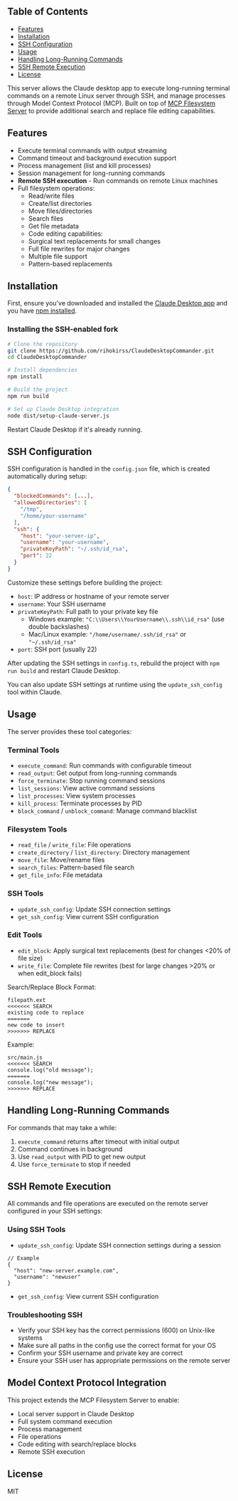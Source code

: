 
## Table of Contents
- [Features](#features)
- [Installation](#installation)
- [SSH Configuration](#ssh-configuration)
- [Usage](#usage)
- [Handling Long-Running Commands](#handling-long-running-commands)
- [SSH Remote Execution](#ssh-remote-execution)
- [License](#license)

This server allows the Claude desktop app to execute long-running terminal commands on a remote Linux server through SSH, and manage processes through Model Context Protocol (MCP). Built on top of [MCP Filesystem Server](https://github.com/modelcontextprotocol/servers/tree/main/src/filesystem) to provide additional search and replace file editing capabilities.

## Features

- Execute terminal commands with output streaming
- Command timeout and background execution support
- Process management (list and kill processes)
- Session management for long-running commands
- **Remote SSH execution** - Run commands on remote Linux machines
- Full filesystem operations:
  - Read/write files
  - Create/list directories
  - Move files/directories
  - Search files
  - Get file metadata
  - Code editing capabilities:
  - Surgical text replacements for small changes
  - Full file rewrites for major changes
  - Multiple file support
  - Pattern-based replacements

## Installation
First, ensure you've downloaded and installed the [Claude Desktop app](https://claude.ai/download) and you have [npm installed](https://docs.npmjs.com/downloading-and-installing-node-js-and-npm).

### Installing the SSH-enabled fork

```bash
# Clone the repository
git clone https://github.com/rihokirss/ClaudeDesktopCommander.git
cd ClaudeDesktopCommander

# Install dependencies
npm install

# Build the project
npm run build

# Set up Claude Desktop integration
node dist/setup-claude-server.js
```

Restart Claude Desktop if it's already running.

## SSH Configuration

SSH configuration is handled in the `config.json` file, which is created automatically during setup:

```json
{
  "blockedCommands": [...],
  "allowedDirectories": [
    "/tmp",
    "/home/your-username" 
  ],
  "ssh": {
    "host": "your-server-ip",
    "username": "your-username",
    "privateKeyPath": "~/.ssh/id_rsa",
    "port": 22
  }
}
```

Customize these settings before building the project:
- `host`: IP address or hostname of your remote server
- `username`: Your SSH username
- `privateKeyPath`: Full path to your private key file
  - Windows example: `"C:\\Users\\YourUsername\\.ssh\\id_rsa"` (use double backslashes)
  - Mac/Linux example: `"/home/username/.ssh/id_rsa"` or `"~/.ssh/id_rsa"`
- `port`: SSH port (usually 22)

After updating the SSH settings in `config.ts`, rebuild the project with `npm run build` and restart Claude Desktop.

You can also update SSH settings at runtime using the `update_ssh_config` tool within Claude.

## Usage

The server provides these tool categories:

### Terminal Tools
- `execute_command`: Run commands with configurable timeout
- `read_output`: Get output from long-running commands
- `force_terminate`: Stop running command sessions
- `list_sessions`: View active command sessions
- `list_processes`: View system processes
- `kill_process`: Terminate processes by PID
- `block_command` / `unblock_command`: Manage command blacklist

### Filesystem Tools
- `read_file` / `write_file`: File operations
- `create_directory` / `list_directory`: Directory management  
- `move_file`: Move/rename files
- `search_files`: Pattern-based file search
- `get_file_info`: File metadata

### SSH Tools
- `update_ssh_config`: Update SSH connection settings
- `get_ssh_config`: View current SSH configuration

### Edit Tools
- `edit_block`: Apply surgical text replacements (best for changes <20% of file size)
- `write_file`: Complete file rewrites (best for large changes >20% or when edit_block fails)

Search/Replace Block Format:
```
filepath.ext
<<<<<<< SEARCH
existing code to replace
=======
new code to insert
>>>>>>> REPLACE
```

Example:
```
src/main.js
<<<<<<< SEARCH
console.log("old message");
=======
console.log("new message");
>>>>>>> REPLACE
```

## Handling Long-Running Commands

For commands that may take a while:

1. `execute_command` returns after timeout with initial output
2. Command continues in background
3. Use `read_output` with PID to get new output
4. Use `force_terminate` to stop if needed

## SSH Remote Execution

All commands and file operations are executed on the remote server configured in your SSH settings:

### Using SSH Tools

- `update_ssh_config`: Update SSH connection settings during a session
```
// Example
{
  "host": "new-server.example.com",
  "username": "newuser" 
}
```

- `get_ssh_config`: View current SSH configuration

### Troubleshooting SSH

- Verify your SSH key has the correct permissions (600) on Unix-like systems
- Make sure all paths in the config use the correct format for your OS
- Confirm your SSH username and private key are correct
- Ensure your SSH user has appropriate permissions on the remote server

## Model Context Protocol Integration

This project extends the MCP Filesystem Server to enable:
- Local server support in Claude Desktop
- Full system command execution
- Process management
- File operations
- Code editing with search/replace blocks
- Remote SSH execution

## License

MIT